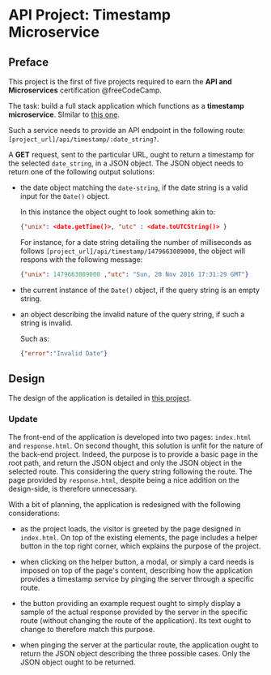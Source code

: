 # API Project: Timestamp Microservice

<!-- Link to the working glitch right [here](). -->

## Preface

This project is the first of five projects required to earn the **API and Microservices** certification @freeCodeCamp.

The task: build a full stack application which functions as a **timestamp microservice**. SImilar to [this one](https://curse-arrow.glitch.me/).

Such a service needs to provide an API endpoint in the following route: `[project_url]/api/timestamp/:date_string?`.

A **GET** request, sent to the particular URL, ought to return a timestamp for the selected `date_string`, in a JSON object. The JSON object needs to return one of the following output solutions:

- the date object matching the `date-string`, if the date string is a valid input for the `Date()` object.

  In this instance the object ought to look something akin to:

  ```JSON
  {"unix": <date.getTime()>, "utc" : <date.toUTCString()> }
  ```

  For instance, for a date string detailing the number of milliseconds as follows `[project_url]/api/timestamp/1479663089000`, the object will respons with the following message:

  ```JSON
  {"unix": 1479663089000 ,"utc": "Sun, 20 Nov 2016 17:31:29 GMT"}
  ```

- the current instance of the `Date()` object, if the query string is an empty string.

- an object describing the invalid nature of the query string, if such a string is invalid.

  Such as:

  ```JSON
  {"error":"Invalid Date"}
  ```

## Design

The design of the application is detailed in [this project](https://github.com/borntofrappe/Practice-Front-End-Web-Development/tree/master/Front-End%20Timestamp).

### Update

The front-end of the application is developed into two pages: `index.html` and `response.html`. On second thought, this solution is unfit for the nature of the back-end project. Indeed, the purpose is to provide a basic page in the root path, and return the JSON object and only the JSON object in the selected route. This considering the query string following the route. The page provided by `response.html`, despite being a nice addition on the design-side, is therefore unnecessary.

With a bit of planning, the application is redesigned with the following considerations:

- as the project loads, the visitor is greeted by the page designed in `index.html`. On top of the existing elements, the page includes a helper button in the top right corner, which explains the purpose of the project.

- when clicking on the helper button, a modal, or simply a card needs is imposed on top of the page's content, describing how the application provides a timestamp service by pinging the server through a specific route.

- the button providing an example request ought to simply display a sample of the actual response provided by the server in the specific route (without changing the route of the application). Its text ought to change to therefore match this purpose.

- when pinging the server at the particular route, the application ought to return the JSON object describing the three possible cases. Only the JSON object ought to be returned.
